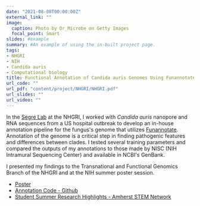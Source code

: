 ```yaml
---
date: "2021-08-08T00:00:00Z"
external_link: ""
image:
  caption: Photo by Dr_Microbe on Getty Images
  focal_point: Smart
slides: #example
summary: #An example of using the in-built project page.
tags:
- NHGRI
- NIH
- Candida auris
- Computational biology
title: Functional Annotation of Candida auris Genomes Using Funannotate
url_code: ""
url_pdf: "content/project/NHGRI/NHGRI.pdf"
url_slides: ""
url_video: ""
---
```


In the [Segre Lab](https://www.genome.gov/staff/Julie-Segre-PhD) at the NHGRI, I worked with *Candida auris* nanopore and RNA sequences from a US hospital outbreak to develop an in-house annotation pipeline for the fungus's genome that utilizes [Funannotate](https://github.com/nextgenusfs/funannotate). Annotation of the genome is a critical step in finding pathogenic features and differences between clades. I tested several training parameters and compared the outputs of my annotations to those made by NISC (NIH Intramural Sequencing Center) and available in NCBI's GenBank.

I presented my findings to the Transnational and Functional Genomics Branch of the NHGRI and at the NIH summer poster session. 

- [Poster](NHGRI.pdf)
- [Annotation Code - Github](https://github.com/couldbewoese/funannotate_script.git)
- [Student Summer Research Highlights - Amherst STEM Network](https://www.amherststemnetwork.com/2021/06/25/fighting-a-fungal-pathogen-by-inspecting-the-genome/)

